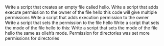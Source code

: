 Write a script that creates an empty file called hello.
Write a script that adds execute permission to the owner of the file hello
this code will give multiple permissions
Write a script that adds execution permission to the owner
Write a script that sets the permission to the file hello
Write a script that sets the mode of the file hello to this:
Write a script that sets the mode of the file hello the same as olleh’s mode.
Permission for directories was set
more permissions for directories
